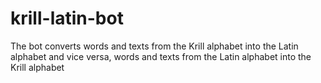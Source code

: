 # krill-latin-bot
The bot converts words and texts from the Krill alphabet into the Latin alphabet and vice versa, words and texts from the Latin alphabet into the Krill alphabet
